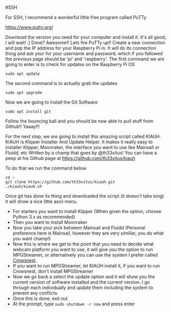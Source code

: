 #SSH

For SSH, I recommend a wonderful little free program called PuTTy

https://www.putty.org/

Download the version you need for your computer and install it. It's all good, I will wait! :)
Done? Awesome!! Lets fire PuTTy up!!
Create a new connection and pop the IP address for your Raspberry Pi in.
It will do its connection thing and ask your for your username and password, which if you followed the previous page should be 'pi' and 'raspberry'.
The first command we are going to enter is to check for updates on the Raspberry Pi OS
```
sudo apt update
```
The second command is to actually grab the updates
```
sudo apt upgrade
```
Now we are going to install the Git Software
```
sudo apt install git
```
Follow the bouncing ball and you should be now able to pull stuff from Github!! Yaaay!!!

For the next step, we are going to install this amazing script called KIAUH.  KIAUH is Klipper Installer And Update Helper.  It makes it really easy to installer Klipper, Moonraker, the interface you want to use like Mainsail or Fluidd, etc Written by a champ that goes by @th33xitus! You can have a peep at his Github page 
at https://github.com/th33xitus/kiauh

To do that we run the command below
```
cd ~
git clone https://github.com/th33xitus/kiauh.git
./kiauh/kiauh.sh
```
Once git has done its thing and downloaded the script (it doesn't take long) it will show a nice little ascii menu.
  - For starters you want to install Klipper (When given the option, choose Python 3.x as recommended)
  - Then you want to install Moonraker
  - Now you take your pick between Mainsail and Fluidd (Personal preference here is Mainsail, however they are very similiar, you do what you want champ!)
  - Now this is where we get to the point that you need to decide what webcam platform you want to use, it will give you the option to run MPGStreamer, or alternatively you can use the system I prefer called [Crowsnest](https://github.com/mainsail-crew/crowsnest).
  - If you want to run MPGStreamer, let KIAUH install it, if you want to run Crowsnest, don't install MPGStreamer
  - Now we go back a select the update option and it will show you the current version of software installed and the current version.  I go through each individually and update them including the system to prevent any conflicts
  - Once this is done, exit out
  - At the prompt, type ```sudo shutdown -r now``` and press enter

